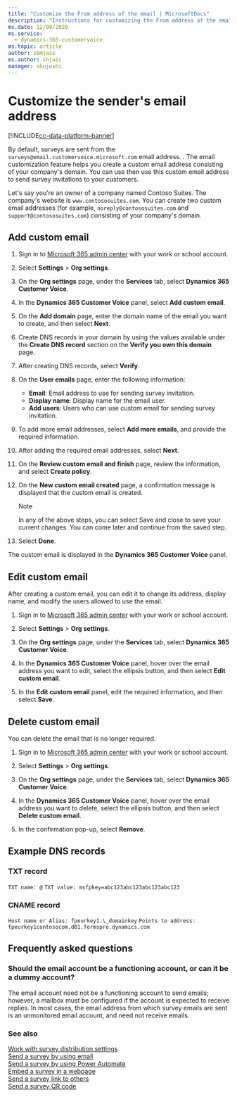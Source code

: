 ```yaml
---
title: "Customize the From address of the email | MicrosoftDocs"
description: "Instructions for customizing the From address of the email"
ms.date: 12/09/2020
ms.service: 
  - dynamics-365-customervoice
ms.topic: article
author: sbmjais
ms.author: shjais
manager: shujoshi
---
```


# Customize the sender's email address

[!INCLUDE[cc-data-platform-banner](includes/cc-data-platform-banner.md)]

By default, surveys are sent from the `surveys@email.customervoice.microsoft.com` email address. . The email customization feature helps you create a custom email address consisting of your company's domain. You can use then use this custom email address to send survey invitations to your customers.

Let's say you're an owner of a company named Contoso Suites. The company's website is `www.contososuites.com`. You can create two custom email addresses (for example, `noreply@contososuites.com` and `support@contososuites.com`) consisting of your company's domain.

## Add custom email

1.	Sign in to [Microsoft 365 admin center](https://admin.microsoft.com/) with your work or school account.

2.	Select **Settings** > **Org settings**.

3.	On the **Org settings** page, under the **Services** tab, select **Dynamics 365 Customer Voice**.
 
4.	In the **Dynamics 365 Customer Voice** panel, select **Add custom email**.
 
5.	On the **Add domain** page, enter the domain name of the email you want to create, and then select **Next**.
 
6.	Create DNS records in your domain by using the values available under the **Create DNS record** section on the **Verify you own this domain** page.
 
7.	After creating DNS records, select **Verify**.

8.	On the **User emails** page, enter the following information:

    - **Email**: Email address to use for sending survey invitation.
    - **Display name**: Display name for the email user.
    - **Add users**: Users who can use custom email for sending survey invitation.

9.	To add more email addresses, select **Add more emails**, and provide the required information.
 
10.	After adding the required email addresses, select **Next**.

11.	On the **Review custom email and finish** page, review the information, and select **Create policy**.
 
12.	On the **New custom email created** page, a confirmation message is displayed that the custom email is created.

    > [!NOTE]
    > In any of the above steps, you can select Save and close to save your current changes. You can come later and continue from the saved step.
 
13.	Select **Done**.

The custom email is displayed in the **Dynamics 365 Customer Voice** panel.
  
## Edit custom email

After creating a custom email, you can edit it to change its address, display name, and modify the users allowed to use the email.

1.	Sign in to [Microsoft 365 admin center](https://admin.microsoft.com/) with your work or school account.

2.	Select **Settings** > **Org settings**.

3.	On the **Org settings** page, under the **Services** tab, select **Dynamics 365 Customer Voice**.

4.	In the **Dynamics 365 Customer Voice** panel, hover over the email address you want to edit, select the ellipsis button, and then select **Edit custom email**.
 
5.	In the **Edit custom email** panel, edit the required information, and then select **Save**.
 
## Delete custom email

You can delete the email that is no longer required.

1.	Sign in to [Microsoft 365 admin center](https://admin.microsoft.com/) with your work or school account.

2.	Select **Settings** > **Org settings**.

3.	On the **Org settings** page, under the **Services** tab, select **Dynamics 365 Customer Voice**.

4.	In the **Dynamics 365 Customer Voice** panel, hover over the email address you want to delete, select the ellipsis button, and then select **Delete custom email**.
 
5.	In the confirmation pop-up, select **Remove**.

## Example DNS records

### TXT record

`TXT name: @`
`TXT value: msfpkey=abc123abc123abc123abc123`

### CNAME record

`Host name or Alias: fpeurkey1.\_domainkey`
`Points to address: fpeurkey1contosocom.d01.formspro.dynamics.com`

## Frequently asked questions

### Should the email account be a functioning account, or can it be a dummy account?

The email account need not be a functioning account to send emails; however, a mailbox must be configured if the account is expected to receive replies. In most cases, the email address from which survey emails are sent is an unmonitored email account, and need not receive emails.

### See also

[Work with survey distribution settings](distribution-settings.md)<br>
[Send a survey by using email](send-survey-email.md)<br>
[Send a survey by using Power Automate](send-survey-flow.md)<br>
[Embed a survey in a webpage](embed-web-page.md)<br>
[Send a survey link to others](send-survey-link.md)<br>
[Send a survey QR code](send-survey-qrcode.md)
